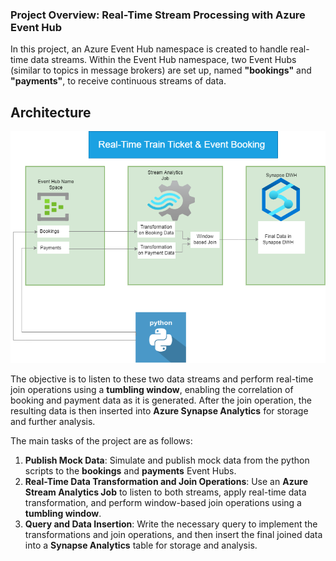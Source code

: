 
### **Project Overview: Real-Time Stream Processing with Azure Event Hub**

In this project, an Azure Event Hub namespace is created to handle real-time data streams. Within the Event Hub namespace, two Event Hubs (similar to topics in message brokers) are set up, named **"bookings"** and **"payments"**, to receive continuous streams of data.
## Architecture
![Architecture!](eventbooking.png)

The objective is to listen to these two data streams and perform real-time join operations using a **tumbling window**, enabling the correlation of booking and payment data as it is generated. After the join operation, the resulting data is then inserted into **Azure Synapse Analytics** for storage and further analysis.


The main tasks of the project are as follows:

1. **Publish Mock Data**: Simulate and publish mock data from the python scripts to the **bookings** and **payments** Event Hubs.
2. **Real-Time Data Transformation and Join Operations**: Use an **Azure Stream Analytics Job** to listen to both streams, apply real-time data transformation, and perform window-based join operations using a **tumbling window**.
3. **Query and Data Insertion**: Write the necessary query to implement the transformations and join operations, and then insert the final joined data into a **Synapse Analytics** table for storage and analysis.

